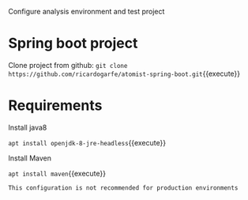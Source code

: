Configure analysis environment and test project

# Spring boot project

Clone project from github: `git clone https://github.com/ricardogarfe/atomist-spring-boot.git`{{execute}}

# Requirements

Install java8

`apt install openjdk-8-jre-headless`{{execute}}

Install Maven

`apt install maven`{{execute}}

```
This configuration is not recommended for production environments
```
